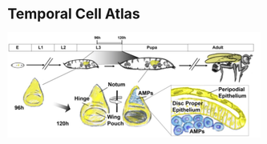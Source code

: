 
# Temporal Cell Atlas


![alt text](https://github.com/HariharanLab/Everetts_Worley_Yasutomi/blob/f289711e3d8af3decaadda68928b21e178994ff6/TemporalCellAtlas/timeseries.jpg?raw=FALSE)



